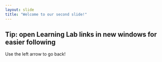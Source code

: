 ```yaml
---
layout: slide
title: "Welcome to our second slide!"
---
```

Tip: open Learning Lab links in new windows for easier following
--
Use the left arrow to go back!
